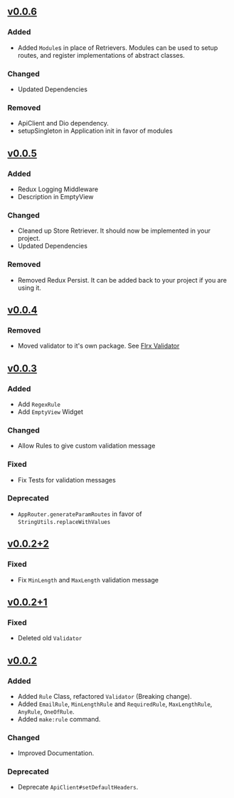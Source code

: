 ## [v0.0.6]
### Added
- Added `Module`s in place of Retrievers. Modules can be used to setup routes, and register implementations of abstract classes.

### Changed
- Updated Dependencies

### Removed
- ApiClient and Dio dependency.
- setupSingleton in Application init in favor of modules

## [v0.0.5]
### Added
- Redux Logging Middleware
- Description in EmptyView

### Changed
- Cleaned up Store Retriever. It should now be implemented in your project.
- Updated Dependencies

### Removed
- Removed Redux Persist. It can be added back to your project if you are using it.

## [v0.0.4]
### Removed
- Moved validator to it's own package. See [Flrx Validator](https://pub.dev/packages/flrx_validator)

## [v0.0.3]
### Added
- Add `RegexRule`
- Add `EmptyView` Widget

### Changed
- Allow Rules to give custom validation message

### Fixed
- Fix Tests for validation messages

### Deprecated
- `AppRouter.generateParamRoutes` in favor of `StringUtils.replaceWithValues`

## [v0.0.2+2]
### Fixed
- Fix `MinLength` and `MaxLength` validation message

## [v0.0.2+1]
### Fixed
- Deleted old `Validator`

## [v0.0.2]
### Added
- Added `Rule` Class, refactored `Validator` (Breaking change).
- Added `EmailRule`, `MinLengthRule` and `RequiredRule`, `MaxLengthRule`, `AnyRule`, `OneOfRule`.
- Added `make:rule` command.

### Changed
- Improved Documentation.

### Deprecated
- Deprecate `ApiClient#setDefaultHeaders`.

[v0.0.6]: https://github.com/flrx/framework/compare/v0.0.5...v0.0.6
[v0.0.5]: https://github.com/flrx/framework/compare/v0.0.4...v0.0.5
[v0.0.4]: https://github.com/flrx/framework/compare/v0.0.3...v0.0.4
[v0.0.3]: https://github.com/flrx/framework/compare/v0.0.2+2...v0.0.3
[v0.0.2+2]: https://github.com/flrx/framework/compare/v0.0.2+1...v0.0.2+2
[v0.0.2+1]: https://github.com/flrx/framework/compare/v0.0.2...v0.0.2+1
[v0.0.2]: https://github.com/flrx/framework/tag/v0.0.2

